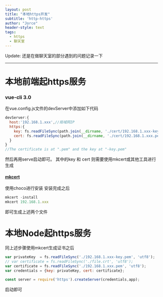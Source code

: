 ```yaml
---
layout: post
title: "本地https开发"
subtitle: 'http-https'
author: "Jorce"
header-style: text
tags:
  - https
  - 聊天室
---
```


Update: 还是在做聊天室的部分遇到的问题记录一下

---

# 本地前端起https服务

### vue-cli 3.0

在vue.config.js文件的devServer中添加如下代码
```js
devServer:{
  host:'192.168.1.xxx',//局域网IP
  https:{
    key: fs.readFileSync(path.join(__dirname, './cert/192.168.1.xxx-key.pem')),//
    cert: fs.readFileSync(path.join(__dirname, './cert/192.168.1.xxx.pem'))//
  }
}
//The certificate is at ".pem" and the key at "-key.pem" 
```
然后再用serve启动即可。
其中的key 和 cert 则需要使用mkcert或其他工具进行生成

#### [mkcert](https://github.com/FiloSottile/mkcert)

使用choco进行安装 安装完成之后
```js
mkcert -install
mkcert 192.168.1.xxx
```
即可生成上述两个文件

# 本地Node起https服务
  
同上述步骤使用mkcert生成证书之后
```js
var privateKey  = fs.readFileSync('./192.168.1.xxx-key.pem', 'utf8');
// var certificate = fs.readFileSync('./file.crt', 'utf8');
var certificate = fs.readFileSync('./192.168.1.xxx.pem', 'utf8');
var credentials = {key: privateKey, cert: certificate};

const server = require('https').createServer(credentials,app);
```  
启动即可

